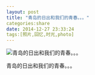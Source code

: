 ```yaml
---
layout: post
title: "青岛的日出和我们的青春。。。"
categories:share
date: 2014-12-27 23:33:24
tags:[照片,回忆,时光,photo]
---
```


![青岛的日出和我们的青春。。。](https://wx3.sinaimg.cn/large/6a8c0fe1gy1h0vu0vqv2zj21ah0u0dkh.jpg)

青岛的日出和我们的青春。。。
